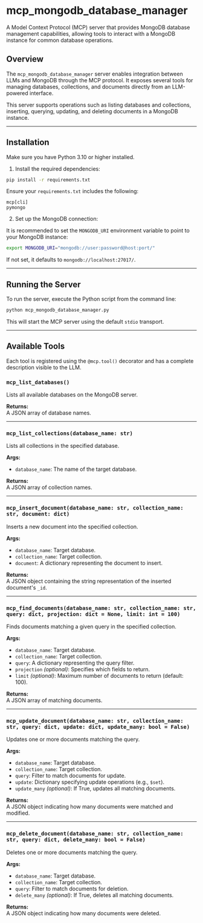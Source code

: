 # mcp_mongodb_database_manager

A Model Context Protocol (MCP) server that provides MongoDB database management capabilities, allowing tools to interact with a MongoDB instance for common database operations.

## Overview

The `mcp_mongodb_database_manager` server enables integration between LLMs and MongoDB through the MCP protocol. It exposes several tools for managing databases, collections, and documents directly from an LLM-powered interface.

This server supports operations such as listing databases and collections, inserting, querying, updating, and deleting documents in a MongoDB instance.

---

## Installation

Make sure you have Python 3.10 or higher installed.

1. Install the required dependencies:

```bash
pip install -r requirements.txt
```

Ensure your `requirements.txt` includes the following:

```
mcp[cli]
pymongo
```

2. Set up the MongoDB connection:

It is recommended to set the `MONGODB_URI` environment variable to point to your MongoDB instance:

```bash
export MONGODB_URI="mongodb://user:password@host:port/"
```

If not set, it defaults to `mongodb://localhost:27017/`.

---

## Running the Server

To run the server, execute the Python script from the command line:

```bash
python mcp_mongodb_database_manager.py
```

This will start the MCP server using the default `stdio` transport.

---

## Available Tools

Each tool is registered using the `@mcp.tool()` decorator and has a complete description visible to the LLM.

### `mcp_list_databases()`

Lists all available databases on the MongoDB server.

**Returns:**  
A JSON array of database names.

---

### `mcp_list_collections(database_name: str)`

Lists all collections in the specified database.

**Args:**  
- `database_name`: The name of the target database.

**Returns:**  
A JSON array of collection names.

---

### `mcp_insert_document(database_name: str, collection_name: str, document: dict)`

Inserts a new document into the specified collection.

**Args:**  
- `database_name`: Target database.
- `collection_name`: Target collection.
- `document`: A dictionary representing the document to insert.

**Returns:**  
A JSON object containing the string representation of the inserted document's `_id`.

---

### `mcp_find_documents(database_name: str, collection_name: str, query: dict, projection: dict = None, limit: int = 100)`

Finds documents matching a given query in the specified collection.

**Args:**  
- `database_name`: Target database.
- `collection_name`: Target collection.
- `query`: A dictionary representing the query filter.
- `projection` *(optional)*: Specifies which fields to return.
- `limit` *(optional)*: Maximum number of documents to return (default: 100).

**Returns:**  
A JSON array of matching documents.

---

### `mcp_update_document(database_name: str, collection_name: str, query: dict, update: dict, update_many: bool = False)`

Updates one or more documents matching the query.

**Args:**  
- `database_name`: Target database.
- `collection_name`: Target collection.
- `query`: Filter to match documents for update.
- `update`: Dictionary specifying update operations (e.g., `$set`).
- `update_many` *(optional)*: If True, updates all matching documents.

**Returns:**  
A JSON object indicating how many documents were matched and modified.

---

### `mcp_delete_document(database_name: str, collection_name: str, query: dict, delete_many: bool = False)`

Deletes one or more documents matching the query.

**Args:**  
- `database_name`: Target database.
- `collection_name`: Target collection.
- `query`: Filter to match documents for deletion.
- `delete_many` *(optional)*: If True, deletes all matching documents.

**Returns:**  
A JSON object indicating how many documents were deleted.